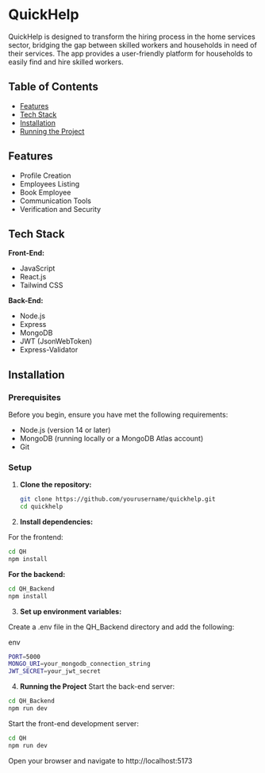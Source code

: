 # QuickHelp

QuickHelp is designed to transform the hiring process in the home services sector, bridging the gap between skilled workers and households in need of their services. The app provides a user-friendly platform for households to easily find and hire skilled workers.

## Table of Contents

- [Features](#features)
- [Tech Stack](#tech-stack)
- [Installation](#installation)
- [Running the Project](#running-the-project)

## Features

- Profile Creation
- Employees Listing
- Book Employee
- Communication Tools
- Verification and Security

## Tech Stack

**Front-End:**

- JavaScript
- React.js
- Tailwind CSS

**Back-End:**

- Node.js
- Express
- MongoDB
- JWT (JsonWebToken)
- Express-Validator

## Installation

### Prerequisites

Before you begin, ensure you have met the following requirements:

- Node.js (version 14 or later)
- MongoDB (running locally or a MongoDB Atlas account)
- Git

### Setup

1. **Clone the repository:**

   ```bash
   git clone https://github.com/yourusername/quickhelp.git
   cd quickhelp
2. **Install dependencies:**

For the frontend:

```bash
cd QH
npm install
```
**For the backend:**

```bash
cd QH_Backend
npm install
```
3. **Set up environment variables:**

Create a .env file in the QH_Backend directory and add the following:

env
```bash
PORT=5000
MONGO_URI=your_mongodb_connection_string
JWT_SECRET=your_jwt_secret
```
4. **Running the Project**
Start the back-end server:

```bash
cd QH_Backend
npm run dev
```
Start the front-end development server:

```bash
cd QH
npm run dev
```
Open your browser and navigate to http://localhost:5173

